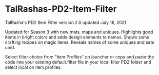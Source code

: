 # TalRashas-PD2-Item-Filter <br>
TalRasha's PD2 Item Filter version 2.0 updated July 18, 2021 <br>

Updated for Season 3 with new mats, maps and uniques. Highlights good items in bright colors and adds design elements to names. Shows some crafting recipes on magic items. Reveals names of some uniques and sets unid.<br>

Select filter choice from "Item Profiles" on launcher or copy and paste the code into your existing default.filter file in your local filter PD2 folder and select local on item profiles.
